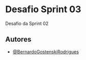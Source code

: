 # Desafio Sprint 03
Desafio da Sprint 02


## Autores
- [@BernardoGostenskiRodrigues](https://github.com/bezudo)

